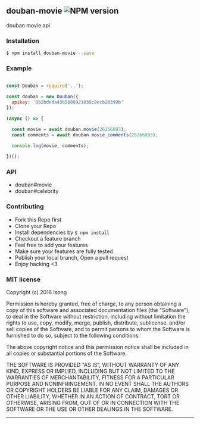 ## douban-movie ![NPM version](https://img.shields.io/npm/v/douban-movie.svg?style=flat)

douban movie api

### Installation
```bash
$ npm install douban-movie --save
```

### Example
```js

const Douban = require('..');

const douban = new Douban({
  apikey: '0b2bdeda43b5688921839c8ecb20399b'
});

(async () => {

  const movie = await douban.movie(26266893);
  const comments = await douban.movie_comments(26266893);
  
  console.log(movie, comments);

})();
```

### API

- douban#movie
- douban#celebrity

### Contributing
- Fork this Repo first
- Clone your Repo
- Install dependencies by `$ npm install`
- Checkout a feature branch
- Feel free to add your features
- Make sure your features are fully tested
- Publish your local branch, Open a pull request
- Enjoy hacking <3

### MIT license
Copyright (c) 2016 lsong

Permission is hereby granted, free of charge, to any person obtaining a copy
of this software and associated documentation files (the &quot;Software&quot;), to deal
in the Software without restriction, including without limitation the rights
to use, copy, modify, merge, publish, distribute, sublicense, and/or sell
copies of the Software, and to permit persons to whom the Software is
furnished to do so, subject to the following conditions:

The above copyright notice and this permission notice shall be included in
all copies or substantial portions of the Software.

THE SOFTWARE IS PROVIDED &quot;AS IS&quot;, WITHOUT WARRANTY OF ANY KIND, EXPRESS OR
IMPLIED, INCLUDING BUT NOT LIMITED TO THE WARRANTIES OF MERCHANTABILITY,
FITNESS FOR A PARTICULAR PURPOSE AND NONINFRINGEMENT. IN NO EVENT SHALL THE
AUTHORS OR COPYRIGHT HOLDERS BE LIABLE FOR ANY CLAIM, DAMAGES OR OTHER
LIABILITY, WHETHER IN AN ACTION OF CONTRACT, TORT OR OTHERWISE, ARISING FROM,
OUT OF OR IN CONNECTION WITH THE SOFTWARE OR THE USE OR OTHER DEALINGS IN
THE SOFTWARE.

---
